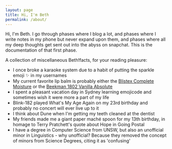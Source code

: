 ```yaml
---
layout: page
title: Hi, I'm Beth
permalink: /about/
---
```


Hi, I'm Beth. I go through phases where I blog a lot, and phases where I write notes in my phone but never expand upon them, and phases where all my deep thoughts get sent out into the abyss on snapchat. This is the documentation of that first phase.

A collection of miscellaneous Beth!facts, for your reading pleasure:
- I once broke a karaoke system due to a habit of putting the sparkle emoji ✨ in my usernames
- My current favorite lip balm is probably either the [Blistex Complete Moisture][blistex] or the [Beekman 1802 Vanilla Absolute][beekman]
- I spent a pleasant vacation day in Sydney learning emojicode and sometimes wish it were more a part of my life
- Blink-182 played What's My Age Again on my 23rd birthday and probably no concert will ever live up to it
- I think about Dune when I'm getting my teeth cleaned at the dentist
- My friends made me a giant paper maché spoon for my 13th birthday, in homage to Terry Pratchett's quote about Hope in Going Postal
- I have a degree in Computer Science from UNSW, but also an unofficial minor in Linguistics - why unofficial? Because they removed the concept of minors from Science Degrees, citing it as 'confusing'

[beekman]: https://shop.beekman1802.com/products/face-wipes?variant=41424005008
[blistex]: http://www.blistex.com/products/complete-moisture/